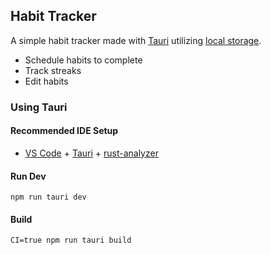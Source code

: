 ## Habit Tracker

A simple habit tracker made with [Tauri](https://tauri.app/) utilizing [local storage](https://developer.mozilla.org/en-US/docs/Web/API/Window/localStorage).

- Schedule habits to complete
- Track streaks
- Edit habits


### Using Tauri

#### Recommended IDE Setup

- [VS Code](https://code.visualstudio.com/) + [Tauri](https://marketplace.visualstudio.com/items?itemName=tauri-apps.tauri-vscode) + [rust-analyzer](https://marketplace.visualstudio.com/items?itemName=rust-lang.rust-analyzer)

#### Run Dev
```npm run tauri dev```

#### Build
```CI=true npm run tauri build```